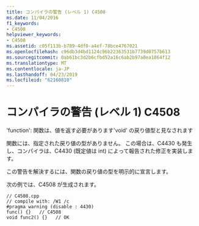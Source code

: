 ```yaml
---
title: コンパイラの警告 (レベル 1) C4508
ms.date: 11/04/2016
f1_keywords:
- C4508
helpviewer_keywords:
- C4508
ms.assetid: c05f113b-b789-4df0-a4ef-78bce4767021
ms.openlocfilehash: c96db3d4bd1124c96b22363531b7739d0757b613
ms.sourcegitcommit: 0ab61bc3d2b6cfbd52a16c6ab2b97a8ea1864f12
ms.translationtype: MT
ms.contentlocale: ja-JP
ms.lasthandoff: 04/23/2019
ms.locfileid: "62160810"
---
```

# <a name="compiler-warning-level-1-c4508"></a>コンパイラの警告 (レベル 1) C4508

'function': 関数は、値を返す必要があります'void' の戻り値型と見なされます

関数には、指定された戻り値の型がありません。 この場合は、C4430 も発生し、コンパイラは、C4430 (既定値は int) によって報告された修正を実装します。

この警告を解決するには、関数の戻り値の型を明示的に宣言します。

次の例では、C4508 が生成されます。

```
// C4508.cpp
// compile with: /W1 /c
#pragma warning (disable : 4430)
func() {}   // C4508
void func2() {}   // OK
```